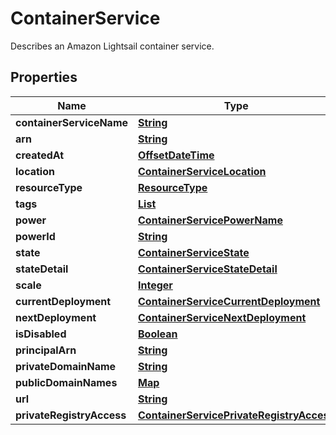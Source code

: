 

# ContainerService

Describes an Amazon Lightsail container service.

## Properties

| Name | Type | Description | Notes |
|------------ | ------------- | ------------- | -------------|
|**containerServiceName** | [**String**](String.md) |  |  [optional] |
|**arn** | [**String**](String.md) |  |  [optional] |
|**createdAt** | [**OffsetDateTime**](OffsetDateTime.md) |  |  [optional] |
|**location** | [**ContainerServiceLocation**](ContainerServiceLocation.md) |  |  [optional] |
|**resourceType** | [**ResourceType**](ResourceType.md) |  |  [optional] |
|**tags** | [**List**](List.md) |  |  [optional] |
|**power** | [**ContainerServicePowerName**](ContainerServicePowerName.md) |  |  [optional] |
|**powerId** | [**String**](String.md) |  |  [optional] |
|**state** | [**ContainerServiceState**](ContainerServiceState.md) |  |  [optional] |
|**stateDetail** | [**ContainerServiceStateDetail**](ContainerServiceStateDetail.md) |  |  [optional] |
|**scale** | [**Integer**](Integer.md) |  |  [optional] |
|**currentDeployment** | [**ContainerServiceCurrentDeployment**](ContainerServiceCurrentDeployment.md) |  |  [optional] |
|**nextDeployment** | [**ContainerServiceNextDeployment**](ContainerServiceNextDeployment.md) |  |  [optional] |
|**isDisabled** | [**Boolean**](Boolean.md) |  |  [optional] |
|**principalArn** | [**String**](String.md) |  |  [optional] |
|**privateDomainName** | [**String**](String.md) |  |  [optional] |
|**publicDomainNames** | [**Map**](Map.md) |  |  [optional] |
|**url** | [**String**](String.md) |  |  [optional] |
|**privateRegistryAccess** | [**ContainerServicePrivateRegistryAccess**](ContainerServicePrivateRegistryAccess.md) |  |  [optional] |



